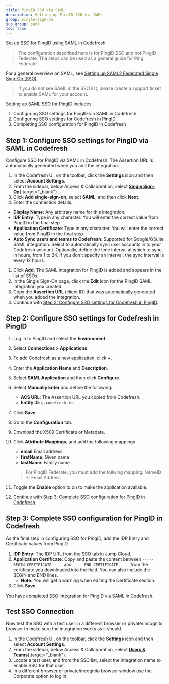 ```yaml
---
title: PingID SSO via SAML
description: Setting up PingID SSO via SAML
group: single-sign-on
sub_group: saml
toc: true
---
```


Set up SSO for PingID using SAML in Codefresh.
> The configuration described here is for PingID SSO and not PingID Federate. The steps can be used as a general guide for Ping Federate. 

For a general overview on SAML, see [Setting up SAML2 Federated Single Sign-On (SSO)]({site.baseurl}}/docs/administration/single-sign-on/saml-setup).

>If you do not see SAML in the SSO list, please create a support ticket to enable SAML for your account.

Setting up SAML SSO for PingID includes:
1. Configuring SSO settings for PingID via SAML in Codefresh
1. Configuring SSO settings for Codefresh in PingID
1. Completing SSO configuration for PingID in Codefresh


## Step 1: Configure SSO settings for PingID via SAML in Codefresh

Configure SSO for PingID via SAML in Codefresh. The Assertion URL is automatically generated when you add the integration.

1. In the Codefresh UI, on the toolbar, click the **Settings** icon and then select **Account Settings**.
1. From the sidebar, below Access & Collaboration, select [**Single Sign-On**](https://g.codefresh.io/2.0/account-settings/single-sign-on){:target="\_blank"}.   
1. Click **Add single-sign-on**, select **SAML**, and then click **Next**.
1. Enter the connection details: 
  * **Display Name**: Any arbitrary name for this integration.
  * **IDP Entry**: Type in any character. You will enter the correct value from PingID in the final step.
  * **Application Certificate**: Type in any character. You will enter the correct value from PingID in the final step.
  * **Auto Sync users and teams to Codefresh**: Supported for Google/GSuite SAML integration. Select to automatically sync user accounts in to your Codefresh account. Optionally, define the time interval at which to sync, in hours, from 1 to 24. If you don't specify an interval, the sync interval is every 12 hours.
1. Click **Add**.
  The SAML integration for PingID is added and appears in the list of SSOs. 
1. In the Single Sign-On page, click the **Edit** icon for the PingID SAML integration you created.
1. Copy the **Assertion URL** (client ID) that was automatically generated when you added the integration. 
1. Continue with [Step 2: Configure SSO settings for Codefresh in PingID](#configure-sso-settings-for-codefresh-in-pingid).


## Step 2: Configure SSO settings for Codefresh in PingID


1. Log in to PingID and select the **Environment**.
1. Select **Connections > Applications**.
1. To add Codefresh as a new application, click **+**.
1. Enter the **Application Name** and **Description**.
1. Select **SAML Application** and then click **Configure**.
1. Select **Manually Enter** and define the following:
    - **ACS URL**: The Assertion URL you copied from Codefresh.
    - **Entity ID**: `g.codefresh.io`.
1. Click **Save**.
1. Go to the **Configuration** tab.
1. Download the X509 Certificate or Metadata.
1. Click **Attribute Mappings**, and add the following mappings
    - **email**:Email address
    - **firstName**: Given name
    - **lastName**: Family name

    > For PingID Federate, you must add the follwing mapping: NameID <- Email Address

1. Toggle the **Enable** option to on to make the application available.
1. Continue with [Step 3: Complete SSO configuration for PingID in Codefresh](#complete-sso-configuration-for-pingid-in-codefresh).


## Step 3: Complete SSO configuration for PingID in Codefresh
As the final step in configuring SSO for PingID, add the IDP Entry and Certificate values from PingID.

1. **IDP Entry**: The IDP URL from the SSO tab in Jump Cloud.
1. **Application Certificate**: Copy and paste the content between `-----BEGIN CERTIFICATE-----` and `-----END CERTIFICATE-----` from the certificate you downloaded into the field. You can also include the BEGIN and END lines. 
    - **Note**: You will get a warning when editing the Certificate section.
1. Click **Save**.

You have completed SSO integration for PingID via SAML in Codefresh.


## Test SSO Connection

Now test the SSO with a test user in a different browser or private/incognito browser to make sure the integration works as it should.

1. In the Codefresh UI, on the toolbar, click the **Settings** icon and then select **Account Settings**.
1. From the sidebar, below Access & Collaboration, select [**Users & Teams**](https://g.codefresh.io/2.0/account-settings/single-sign-on){:target="\_blank"}.   
1. Locate a test user, and from the SSO list, select the integration name to enable SSO for that user.
1. In a different browser or private/incognito browser window use the Corporate option to log in.
